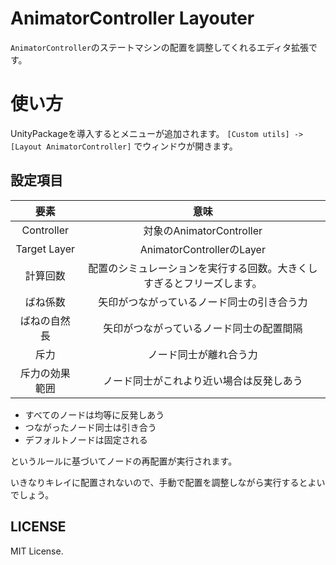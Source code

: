 # AnimatorController Layouter

`AnimatorController`のステートマシンの配置を調整してくれるエディタ拡張です。

# 使い方

UnityPackageを導入するとメニューが追加されます。
`[Custom utils] -> [Layout AnimatorController]` でウィンドウが開きます。

## 設定項目

|要素|意味|
|:--:|:--:|
|Controller|対象のAnimatorController|
|Target Layer|AnimatorControllerのLayer|
|計算回数|配置のシミュレーションを実行する回数。大きくしすぎるとフリーズします。|
|ばね係数|矢印がつながっているノード同士の引き合う力|
|ばねの自然長|矢印がつながっているノード同士の配置間隔|
|斥力|ノード同士が離れ合う力|
|斥力の効果範囲|ノード同士がこれより近い場合は反発しあう|

* すべてのノードは均等に反発しあう
* つながったノード同士は引き合う
* デフォルトノードは固定される

というルールに基づいてノードの再配置が実行されます。

いきなりキレイに配置されないので、手動で配置を調整しながら実行するとよいでしょう。


## LICENSE

MIT License.
